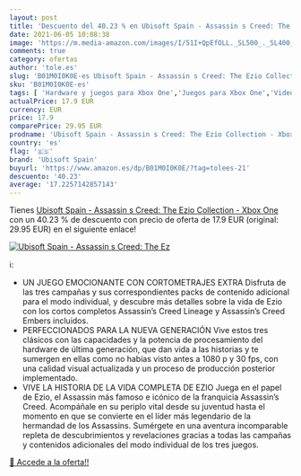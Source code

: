 ```yaml
---
layout: post
title: 'Descuento del 40.23 % en Ubisoft Spain - Assassin s Creed: The Ez'
date: 2021-06-05 10:08:38
image: 'https://m.media-amazon.com/images/I/51I+QpEfOLL._SL500_._SL400_.jpg'
comments: true
category: ofertas
author: 'tole.es'
slug: 'B01M0I0K0E-es Ubisoft Spain - Assassin s Creed: The Ezio Collection -...'
sku: 'B01M0I0K0E-es'
tags: [ 'Hardware y juegos para Xbox One','Juegos para Xbox One','Videojuegos','ubisoft spain','xbox', ]
actualPrice: 17.9 EUR
currency: EUR
price: 17.9
comparePrice: 29.95 EUR
prodname: 'Ubisoft Spain - Assassin s Creed: The Ezio Collection - Xbox One'
country: 'es'
flag: '🇪🇸'
brand: 'Ubisoft Spain'
buyurl: 'https://www.amazon.es/dp/B01M0I0K0E/?tag=tolees-21'
descuento: '40.23'
average: '17.2257142857143'
---
```


Tienes [Ubisoft Spain - Assassin s Creed: The Ezio Collection - Xbox One](https://www.amazon.es/dp/B01M0I0K0E/?tag=tolees-21) con un 40.23 % de descuento con precio de oferta de 17.9 EUR (original: 29.95 EUR) en el siguiente enlace!

[![Ubisoft Spain - Assassin s Creed: The Ez](https://m.media-amazon.com/images/I/51I+QpEfOLL._SL500_._SL400_.jpg)](https://www.amazon.es/dp/B01M0I0K0E/?tag=tolees-21)

ℹ️:

- UN JUEGO EMOCIONANTE CON CORTOMETRAJES EXTRA Disfruta de las tres campañas y sus correspondientes packs de contenido adicional para el modo individual, y descubre más detalles sobre la vida de Ezio con los cortos completos Assassin’s Creed Lineage y Assassin’s Creed Embers incluidos.
- PERFECCIONADOS PARA LA NUEVA GENERACIÓN Vive estos tres clásicos con las capacidades y la potencia de procesamiento del hardware de última generación, que dan vida a las historias y te sumergen en ellas como no habías visto antes a 1080 p y 30 fps, con una calidad visual actualizada y un proceso de producción posterior implementado.
- VIVE LA HISTORIA DE LA VIDA COMPLETA DE EZIO Juega en el papel de Ezio, el Assassin más famoso e icónico de la franquicia Assassin’s Creed. Acompáñale en su periplo vital desde su juventud hasta el momento en que se convierte en el líder más legendario de la hermandad de los Assassins. Sumérgete en una aventura incomparable repleta de descubrimientos y revelaciones gracias a todas las campañas y contenidos adicionales del modo individual de los tres juegos.

[🛒 Accede a la oferta!!](https://www.amazon.es/dp/B01M0I0K0E/?tag=tolees-21)
